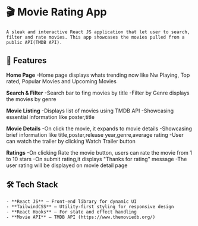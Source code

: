 # 🎬 Movie Rating App

    A sleak and interactive React JS application that let user to search, filter and rate movies. This app showcases the movies pulled from a public API(TMDB API).

## 🚀 Features

**Home Page**
    -Home page displays whats trending now like Nw Playing, Top rated, Popular Movies and Upcoming Movies

**Search & Filter**
    -Search bar to fing movies by title
    -Filter by Genre displays the movies by genre

**Movie Listing**
    -Displays list of movies using TMDB API
    -Showcasing essential information like poster,title

**Movie Details**
    -On click the movie, it expands to movie details
    -Showcasing brief information like title,poster,release year,genre,average rating
    -User can watch the trailer by clicking Watch Trailer button

**Ratings**
    -On clicking Rate the movie button, users can rate the movie from 1 to 10 stars
    -On submit rating,it displays "Thanks for rating" message
    -The user rating will be displayed on movie detail page

## 🛠 Tech Stack
    - **React JS** – Front-end library for dynamic UI
    - **TailwindCSS** – Utility-first styling for responsive design
    - **React Hooks** – For state and effect handling
    - **Movie API** – TMDB API (https://www.themoviedb.org/)
